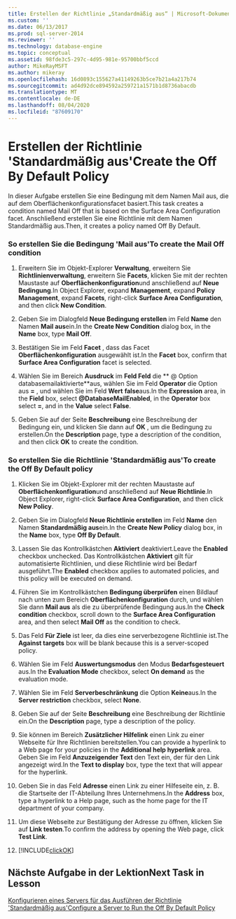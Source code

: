 ```yaml
---
title: Erstellen der Richtlinie „Standardmäßig aus“ | Microsoft-Dokumentation
ms.custom: ''
ms.date: 06/13/2017
ms.prod: sql-server-2014
ms.reviewer: ''
ms.technology: database-engine
ms.topic: conceptual
ms.assetid: 98fde3c5-297c-4d95-981e-95700bbf5ccd
author: MikeRayMSFT
ms.author: mikeray
ms.openlocfilehash: 16d0893c155627a41149263b5ce7b21a4a217b74
ms.sourcegitcommit: ad4d92dce894592a259721a1571b1d8736abacdb
ms.translationtype: MT
ms.contentlocale: de-DE
ms.lasthandoff: 08/04/2020
ms.locfileid: "87609170"
---
```

# <a name="create-the-off-by-default-policy"></a><span data-ttu-id="deaac-102">Erstellen der Richtlinie 'Standardmäßig aus'</span><span class="sxs-lookup"><span data-stu-id="deaac-102">Create the Off By Default Policy</span></span>
  <span data-ttu-id="deaac-103">In dieser Aufgabe erstellen Sie eine Bedingung mit dem Namen Mail aus, die auf dem Oberflächenkonfigurationsfacet basiert.</span><span class="sxs-lookup"><span data-stu-id="deaac-103">This task creates a condition named Mail Off that is based on the Surface Area Configuration facet.</span></span> <span data-ttu-id="deaac-104">Anschließend erstellen Sie eine Richtlinie mit dem Namen Standardmäßig aus.</span><span class="sxs-lookup"><span data-stu-id="deaac-104">Then, it creates a policy named Off By Default.</span></span>  
  
### <a name="to-create-the-mail-off-condition"></a><span data-ttu-id="deaac-105">So erstellen Sie die Bedingung 'Mail aus'</span><span class="sxs-lookup"><span data-stu-id="deaac-105">To create the Mail Off condition</span></span>  
  
1.  <span data-ttu-id="deaac-106">Erweitern Sie im Objekt-Explorer **Verwaltung**, erweitern Sie **Richtlinienverwaltung**, erweitern Sie **Facets**, klicken Sie mit der rechten Maustaste auf **Oberflächenkonfiguration**und anschließend auf **Neue Bedingung**.</span><span class="sxs-lookup"><span data-stu-id="deaac-106">In Object Explorer, expand **Management**, expand **Policy Management**, expand **Facets**, right-click **Surface Area Configuration**, and then click **New Condition**.</span></span>  
  
2.  <span data-ttu-id="deaac-107">Geben Sie im Dialogfeld **Neue Bedingung erstellen** im Feld **Name** den Namen **Mail aus**ein.</span><span class="sxs-lookup"><span data-stu-id="deaac-107">In the **Create New Condition** dialog box, in the **Name** box, type **Mail Off**.</span></span>  
  
3.  <span data-ttu-id="deaac-108">Bestätigen Sie im Feld **Facet** , dass das Facet **Oberflächenkonfiguration** ausgewählt ist.</span><span class="sxs-lookup"><span data-stu-id="deaac-108">In the **Facet** box, confirm that **Surface Area Configuration** facet is selected.</span></span>  
  
4.  <span data-ttu-id="deaac-109">Wählen Sie im Bereich **Ausdruck** im **Feld Feld** die \*\* \@ Option databasemailaktivierte\*\*aus, wählen Sie im Feld **Operator** die Option aus **=** , und wählen Sie im Feld **Wert** **false**aus.</span><span class="sxs-lookup"><span data-stu-id="deaac-109">In the **Expression** area, in the **Field** box, select **\@DatabaseMailEnabled**, in the **Operator** box select **=**, and in the **Value** select **False**.</span></span>  
  
5.  <span data-ttu-id="deaac-110">Geben Sie auf der Seite **Beschreibung** eine Beschreibung der Bedingung ein, und klicken Sie dann auf **OK** , um die Bedingung zu erstellen.</span><span class="sxs-lookup"><span data-stu-id="deaac-110">On the **Description** page, type a description of the condition, and then click **OK** to create the condition.</span></span>  
  
### <a name="to-create-the-off-by-default-policy"></a><span data-ttu-id="deaac-111">So erstellen Sie die Richtlinie 'Standardmäßig aus'</span><span class="sxs-lookup"><span data-stu-id="deaac-111">To create the Off By Default policy</span></span>  
  
1.  <span data-ttu-id="deaac-112">Klicken Sie im Objekt-Explorer mit der rechten Maustaste auf **Oberflächenkonfiguration**und anschließend auf **Neue Richtlinie**.</span><span class="sxs-lookup"><span data-stu-id="deaac-112">In Object Explorer, right-click **Surface Area Configuration**, and then click **New Policy**.</span></span>  
  
2.  <span data-ttu-id="deaac-113">Geben Sie im Dialogfeld **Neue Richtlinie erstellen** im Feld **Name** den Namen **Standardmäßig aus**ein.</span><span class="sxs-lookup"><span data-stu-id="deaac-113">In the **Create New Policy** dialog box, in the **Name** box, type **Off By Default**.</span></span>  
  
3.  <span data-ttu-id="deaac-114">Lassen Sie das Kontrollkästchen **Aktiviert** deaktiviert.</span><span class="sxs-lookup"><span data-stu-id="deaac-114">Leave the **Enabled** checkbox unchecked.</span></span> <span data-ttu-id="deaac-115">Das Kontrollkästchen **Aktiviert** gilt für automatisierte Richtlinien, und diese Richtlinie wird bei Bedarf ausgeführt.</span><span class="sxs-lookup"><span data-stu-id="deaac-115">The **Enabled** checkbox applies to automated policies, and this policy will be executed on demand.</span></span>  
  
4.  <span data-ttu-id="deaac-116">Führen Sie im Kontrollkästchen **Bedingung überprüfen** einen Bildlauf nach unten zum Bereich **Oberflächenkonfiguration** durch, und wählen Sie dann **Mail aus** als die zu überprüfende Bedingung aus.</span><span class="sxs-lookup"><span data-stu-id="deaac-116">In the **Check condition** checkbox, scroll down to the **Surface Area Configuration** area, and then select **Mail Off** as the condition to check.</span></span>  
  
5.  <span data-ttu-id="deaac-117">Das Feld **Für Ziele** ist leer, da dies eine serverbezogene Richtlinie ist.</span><span class="sxs-lookup"><span data-stu-id="deaac-117">The **Against targets** box will be blank because this is a server-scoped policy.</span></span>  
  
6.  <span data-ttu-id="deaac-118">Wählen Sie im Feld **Auswertungsmodus** den Modus **Bedarfsgesteuert** aus.</span><span class="sxs-lookup"><span data-stu-id="deaac-118">In the **Evaluation Mode** checkbox, select **On demand** as the evaluation mode.</span></span>  
  
7.  <span data-ttu-id="deaac-119">Wählen Sie im Feld **Serverbeschränkung** die Option **Keine**aus.</span><span class="sxs-lookup"><span data-stu-id="deaac-119">In the **Server restriction** checkbox, select **None**.</span></span>  
  
8.  <span data-ttu-id="deaac-120">Geben Sie auf der Seite **Beschreibung** eine Beschreibung der Richtlinie ein.</span><span class="sxs-lookup"><span data-stu-id="deaac-120">On the **Description** page, type a description of the policy.</span></span>  
  
9. <span data-ttu-id="deaac-121">Sie können im Bereich **Zusätzlicher Hilfelink** einen Link zu einer Webseite für Ihre Richtlinien bereitstellen.</span><span class="sxs-lookup"><span data-stu-id="deaac-121">You can provide a hyperlink to a Web page for your policies in the **Additional help hyperlink** area.</span></span> <span data-ttu-id="deaac-122">Geben Sie im Feld **Anzuzeigender Text** den Text ein, der für den Link angezeigt wird.</span><span class="sxs-lookup"><span data-stu-id="deaac-122">In the **Text to display** box, type the text that will appear for the hyperlink.</span></span>  
  
10. <span data-ttu-id="deaac-123">Geben Sie in das Feld **Adresse** einen Link zu einer Hilfeseite ein, z. B. die Startseite der IT-Abteilung Ihres Unternehmens.</span><span class="sxs-lookup"><span data-stu-id="deaac-123">In the **Address** box, type a hyperlink to a Help page, such as the home page for the IT department of your company.</span></span>  
  
11. <span data-ttu-id="deaac-124">Um diese Webseite zur Bestätigung der Adresse zu öffnen, klicken Sie auf **Link testen**.</span><span class="sxs-lookup"><span data-stu-id="deaac-124">To confirm the address by opening the Web page, click **Test Link**.</span></span>  
  
12. [!INCLUDE[clickOK](../../includes/clickok-md.md)]  
  
## <a name="next-task-in-lesson"></a><span data-ttu-id="deaac-125">Nächste Aufgabe in der Lektion</span><span class="sxs-lookup"><span data-stu-id="deaac-125">Next Task in Lesson</span></span>  
 [<span data-ttu-id="deaac-126">Konfigurieren eines Servers für das Ausführen der Richtlinie 'Standardmäßig aus'</span><span class="sxs-lookup"><span data-stu-id="deaac-126">Configure a Server to Run the Off By Default Policy</span></span>](lesson-1-2-configure-a-server-to-run-the-off-by-default-policy.md)  
  
  

